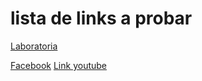 # lista de links a probar
[Laboratoria](http://community.laboratoria.la/t/bienvenida-a-la-comunidad-de-estudiantes-egresadas-coaches-mentorxs-developers-de-laboratoria/8/2)

[Facebook](https://es-la.facebook.com/)
[Link youtube](https://www.youtube.com/watch?v=akplIdgaasc&feature=youtu.be)